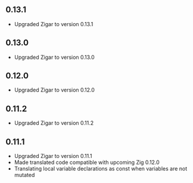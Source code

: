 ## 0.13.1

* Upgraded Zigar to version 0.13.1

## 0.13.0

* Upgraded Zigar to version 0.13.0

## 0.12.0

* Upgraded Zigar to version 0.12.0

## 0.11.2

* Upgraded Zigar to version 0.11.2

## 0.11.1

* Upgraded Zigar to version 0.11.1
* Made translated code compatible with upcoming Zig 0.12.0
* Translating local variable declarations as const when variables are not mutated
